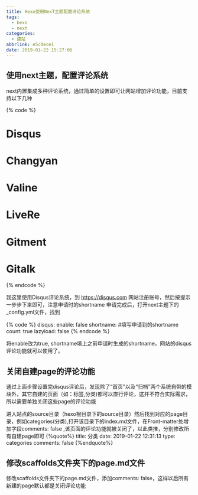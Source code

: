 ```yaml
---
title: Hexo使用NexT主题配置评论系统
tags:
  - hexo
  - next
categories:
  - 建站
abbrlink: e5c0ece1
date: 2019-01-22 15:27:06
---
```


## 使用next主题，配置评论系统

next内置集成多种评论系统，通过简单的设置即可让网站增加评论功能，目前支持以下几种

{% code %}
# Disqus
# Changyan
# Valine
# LiveRe
# Gitment
# Gitalk
{% endcode %}
<!-- more -->

我这里使用Disqus评论系统，到 https://disqus.com 网站注册账号，然后按提示一步步下来即可，注意申请时的shortname
申请完成后，打开next主题下的_config.yml文件，找到

{% code %}
disqus:
  enable: false
  shortname: #填写申请到的shortname
  count: true
  lazyload: false
{% endcode %}

将enable改为true, shortname填上之前申请时生成的shortname，网站的disqus评论功能就可以使用了。


## 关闭自建page的评论功能

通过上面步骤设置完disqus评论后，发现除了“首页”以及“归档”两个系统自带的模块外，其它自建的页面（如：标签,分类)都可以直行评论，这并不符合实际需求，所以需要单独关闭这些page的评论功能

进入站点的source目录（hexo根目录下的source目录）然后找到对应的page目录，例如categories(分类),打开该目录下的index.md文件，在Front-matter处增加字段comments: false ,该页面的评论功能就被关闭了，以此类推，分别修改所有自建page即可
{%quote%}
title: 分类
date: 2019-01-22 12:31:13
type: categories
comments: false
{%endquote%} 


## 修改scaffolds文件夹下的page.md文件
修改scaffolds文件夹下的page.md文件，添加comments: false，这样以后所有新建的page默认都是关闭评论功能